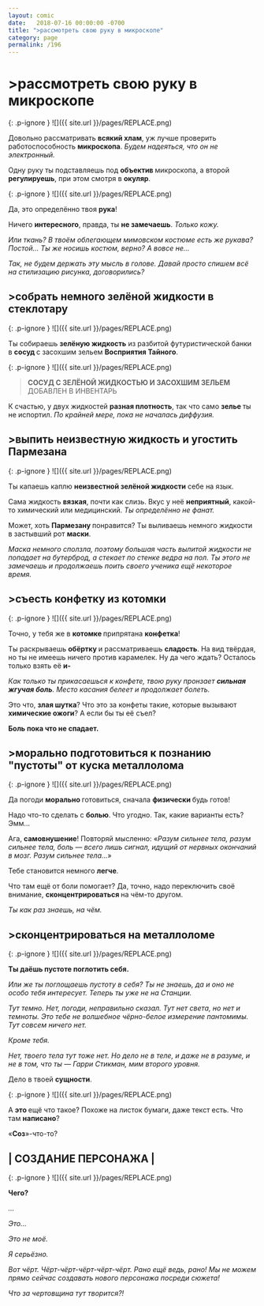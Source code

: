 ```yaml
---
layout: comic
date:   2018-07-16 00:00:00 -0700
title: ">рассмотреть свою руку в микроскопе"
category: page
permalink: /196
---
```

# >рассмотреть свою руку в микроскопе

{: .p-ignore }
![]({{ site.url }}/pages/REPLACE.png)

Довольно рассматривать <strong>всякий хлам</strong>, уж лучше проверить работоспособность <strong>микроскопа</strong>. <em>Будем надеяться, что он не электронный.</em>

Одну руку ты подставляешь под <strong>объектив </strong>микроскопа, а второй <strong>регулируешь</strong>, при этом смотря в <strong>окуляр</strong>.

{: .p-ignore }
![]({{ site.url }}/pages/REPLACE.png)

Да, это определённо твоя <strong>рука</strong>!

Ничего <strong>интересного</strong>, правда, ты <strong>не замечаешь</strong>. <em>Только кожу.</em>

<em>Или ткань? В твоём облегающем мимовском костюме есть же рукава? Постой… Ты же носишь костюм, верно? А вовсе не… </em>

<em>Так, не будем держать эту мысль в голове. Давай просто спишем всё на стилизацию рисунка, договорились?</em>

## >собрать немного зелёной жидкости в стеклотару

{: .p-ignore }
![]({{ site.url }}/pages/REPLACE.png)

Ты собираешь <strong>зелёную жидкость</strong> из разбитой футуристической банки в <strong>сосуд </strong>с засохшим зельем <strong>Восприятия Тайного</strong>.

{: .p-ignore }
![]({{ site.url }}/pages/REPLACE.png)

<blockquote><strong>СОСУД С ЗЕЛЁНОЙ ЖИДКОСТЬЮ И ЗАСОХШИМ ЗЕЛЬЕМ</strong> ДОБАВЛЕН В ИНВЕНТАРЬ</blockquote>

К счастью, у двух жидкостей <strong>разная плотность</strong>, так что само <strong>зелье </strong>ты не испортил. <em>По крайней мере, пока не началась диффузия.</em>

## >выпить неизвестную жидкость и угостить Пармезана

{: .p-ignore }
![]({{ site.url }}/pages/REPLACE.png)

Ты капаешь каплю <strong>неизвестной зелёной жидкости</strong> себе на язык.

Сама жидкость <strong>вязкая</strong>, почти как слизь. Вкус у неё <strong>неприятный</strong>, какой-то химический или медицинский. <em>Ты определённо не фанат.</em>

Может, хоть <strong>Пармезану </strong>понравится? Ты выливаешь немного жидкости в застывший рот <strong>маски</strong>.

<em>Маска немного сползла, поэтому большая часть вылитой жидкости не попадает на бутерброд, а стекает по стенке ведра на пол. Ты этого не замечаешь и продолжаешь поить своего ученика ещё некоторое время.</em>

## >съесть конфетку из котомки

{: .p-ignore }
![]({{ site.url }}/pages/REPLACE.png)

Точно, у тебя же в <strong>котомке </strong>припрятана <strong>конфетка</strong>!

Ты раскрываешь <strong>обёртку </strong>и рассматриваешь <strong>сладость</strong>. На вид твёрдая, но ты не имеешь ничего против карамелек. Ну да чего ждать? Осталось только взять её <strong>и-</strong>

<em>Как только ты прикасаешься к конфете, твою руку пронзает <strong>сильная жгучая боль</strong>. Место касания белеет и продолжает болеть.</em>

Это что, <strong>злая шутка</strong>? Что это за конфеты такие, которые вызывают <strong>химические ожоги</strong>? А если бы ты её съел?

<strong>Боль пока что не спадает.</strong>

## >морально подготовиться к познанию "пустоты" от куска металлолома

{: .p-ignore }
![]({{ site.url }}/pages/REPLACE.png)

Да погоди <strong>морально </strong>готовиться, сначала <strong>физически </strong>будь готов!

Надо что-то сделать с <strong>болью</strong>. Что угодно. Так, какие варианты есть? Эмм…

Ага, <strong>самовнушение</strong>! Повторяй мысленно: «<em>Разум сильнее тела, разум сильнее тела, боль — всего лишь сигнал, идущий от нервных окончаний в мозг. Разум сильнее тела…</em>»

Тебе становится немного <strong>легче</strong>. 

Что там ещё от боли помогает? Да, точно, надо переключить своё внимание, <strong>сконцентрироваться </strong>на чём-то другом. 

<em>Ты как раз знаешь, на чём.</em>

## >сконцентрироваться на металлоломе

{: .p-ignore }
![]({{ site.url }}/pages/REPLACE.png)

<strong>Ты даёшь пустоте поглотить себя.</strong>

<em>Или же ты поглощаешь пустоту в себя? Ты не знаешь, да и оно не особо тебя интересует. Теперь ты уже не на Станции.</em>

<em>Тут темно. Нет, погоди, неправильно сказал. Тут нет света, но нет и темноты. Это тебе не волшебное чёрно-белое измерение пантомимы. Тут совсем ничего нет.</em>

<em>Кроме тебя.</em>

<em>Нет, твоего тела тут тоже нет. Но дело не в теле, и даже не в разуме, и не в том, что ты — Гарри Стикман, мим второго уровня.</em>

Дело в твоей <strong>сущности</strong>.

{: .p-ignore }
![]({{ site.url }}/pages/REPLACE.png)

А <strong>это </strong>ещё что такое? Похоже на листок бумаги, даже текст есть. Что там <strong>написано</strong>?

«<strong>Соз</strong>»-что-то?

## | СОЗДАНИЕ ПЕРСОНАЖА |

{: .p-ignore }
![]({{ site.url }}/pages/REPLACE.png)

<strong>Чего?</strong>

<em>…</em>

<em>Это… </em>

<em>Это не моё. </em>

<em>Я серьёзно.</em>

<em>Вот чёрт. Чёрт-чёрт-чёрт-чёрт-чёрт. Рано ещё ведь, рано! Мы не можем прямо сейчас создавать нового персонажа посреди сюжета!</em>

<em>Что за чертовщина тут творится?!</em>
